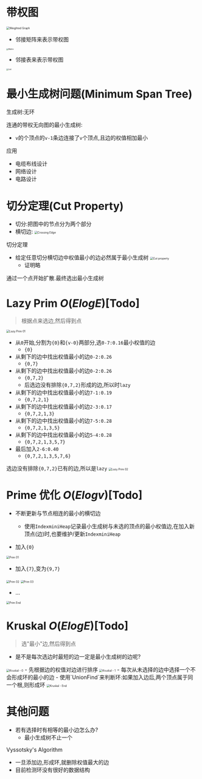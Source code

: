 # 带权图

<img src="images/Graph-WG/Weighted Graph.png" alt="Weighted Graph" style="zoom: 50%;" />

- 邻接矩阵来表示带权图
<img src="images/Graph-WG/Matrix.png" alt="Matrix" style="zoom:33%;" />

- 邻接表来表示带权图
<img src="images/Graph-WG/List.png" alt="List" style="zoom: 33%;" />

# 最小生成树问题(Minimum Span Tree)

生成树:无环

连通的带权无向图的最小生成树:

- `v`的个顶点的`v-1`条边连接了`v`个顶点,且边的权值相加最小

应用
- 电缆布线设计
- 网络设计
- 电路设计



# 切分定理(Cut Property)

- 切分:把图中的节点分为两个部分
- 横切边:
  <img src="images/Graph-WG/Crossing Edge.png" alt="Crossing Edge" style="zoom: 50%;" />


切分定理
- 给定任意切分横切边中权值最小的边必然属于最小生成树
  <img src="images/Graph-WG/Cut property.png" alt="Cut property" style="zoom:50%;" />
  - 证明略

通过一个点开始扩散.最终选出最小生成树

# Lazy Prim $O(ElogE)$[Todo]

> 根据点来选边,然后得到点

<img src="images/Graph-WG/Lazy Prim 01.png" alt="Lazy Prim 01" style="zoom:50%;" />

- 从`0`开始,分割为`{0}`和`{v-0}`两部分,选`0-7:0.16`最小权值的边
  - `{0}`
- 从剩下的边中找出权值最小的边`0-2:0.26`
  - `{0,7}`
- 从剩下的边中找出权值最小的边`0-2:0.26`
  - `{0,7,2}`
  - 后选边没有排除`{0,7,2}`形成的边,所以时`lazy`
- 从剩下的边中找出权值最小的边`7-1:0.19`
  - `{0,7,2,1}`
- 从剩下的边中找出权值最小的边`2-3:0.17`
  - `{0,7,2,1,3}`
- 从剩下的边中找出权值最小的边`7-5:0.28`
  - `{0,7,2,1,3,5}`
- 从剩下的边中找出权值最小的边`5-4:0.28`
  - `{0,7,2,1,3,5,7}`
- 最后加入`2-6:0.40`
  - `{0,7,2,1,3,5,7,6}`

选边没有排除`{0,7,2}`已有的边,所以是`lazy`
<img src="images/Graph-WG/Lazy Prim 02.png" alt="Lazy Prim 02" style="zoom:50%;" />

# Prime 优化 $O(Elogv)$[Todo]

- 不断更新与节点相连的最小的横切边
  - 使用`IndexminiHeap`记录最小生成树与未选的顶点的最小权值边,在加入新顶点(边)时,也要维护/更新`IndexminiHeap`

- 加入`{0}`
<img src="images/Graph-WG/Prim 01.png" alt="Prim 01" style="zoom:50%;" />

- 加入`{7}`,变为`{9,7}`
<img src="images/Graph-WG/Prim 02.png" alt="Prim 02" style="zoom:50%;" />
<img src="images/Graph-WG/Prim 03.png" alt="Prim 03" style="zoom:50%;" />

- ...
<img src="images/Graph-WG/Prim End.png" alt="Prim End" style="zoom:50%;" />

# Kruskal $O(ElogE)$[Todo]

> 选"最小"边,然后得到点

- 是不是每次选边时最短的边一定是最小生成树的边呢?

<img src="images/Graph-WG/Kruskal - 0.png" alt="Kruskal - 0" style="zoom:50%;" />
- 先根据边的权值对边进行排序
<img src="images/Graph-WG/Kruskal - 1.png" alt="Kruskal - 1" style="zoom:50%;" />
- 每次从未选择的边中选择一个不会形成环的最小的边
  - 使用`UnionFind`来判断环:如果加入边后,两个顶点属于同一个根,则形成环
<img src="images/Graph-WG/Kruskal - End.png" alt="Kruskal - End" style="zoom: 50%;" />

# 其他问题

- 若有选择时有相等的最小边怎么办?
  - 最小生成树不止一个

Vyssotsky's Algorithm

- 一旦添加边,形成环,就删除权值最大的边
- 目前检测环没有很好的数据结构

